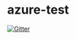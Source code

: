 # azure-test

[![Gitter](https://badges.gitter.im/ssc/azure-test.svg)](https://gitter.im/ssc/azure-test?utm_source=badge&utm_medium=badge&utm_campaign=pr-badge&utm_content=badge)